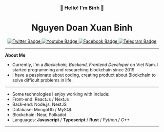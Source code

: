 <h3 align="center">👋   Hello! I'm Binh   👋 <br/> <h1 align="center">Nguyen Doan Xuan Binh</h1>  </h3>

<div id="badges" align="center">
  <a href="https://twitter.com/binhndx192">
    <img src="https://img.shields.io/badge/Twitter-blue?style=for-the-badge&logo=twitter&logoColor=white" alt="Twitter Badge"/>
  </a>
  <a href="https://www.youtube.com/@BinhNguyen-sp8ik">
    <img src="https://img.shields.io/badge/YouTube-red?style=for-the-badge&logo=youtube&logoColor=white" alt="Youtube Badge"/>
  </a>
  <a href="https://www.facebook.com/profile.php?id=100011912614238">
    <img src="https://img.shields.io/badge/Facebook-black?style=for-the-badge&logo=facebook&logoColor=white" alt="Facebook Badge"/>
  </a>
  <a href="https://t.me/xuanbinh1922001">
    <img src="https://img.shields.io/badge/Telegram-blue?style=for-the-badge&logo=telegram&logoColor=white" alt="Telegram Badge"/>
  </a>
  <br/>
</div>

---
**About Me**
- Currently, I'm a *Blockchain, Backend, Frontend Developer* on Viet Nam. I started programming and researching blockchain since 2019
- I have a passionate about coding, creating product about Blockchain to solve difficult problems in life.
---
- Some technologies i enjoy working with include:
 - Front-end: ReactJs / NextJs 
 - Back-end: Node.js, NestJS
 - Database: MongoDb / MySQL 
 - Blockchain: Near, Polkadot 
 - Languages: **Javascript** / **Typescript** / **Rust** / *Python* / *C++*
---

